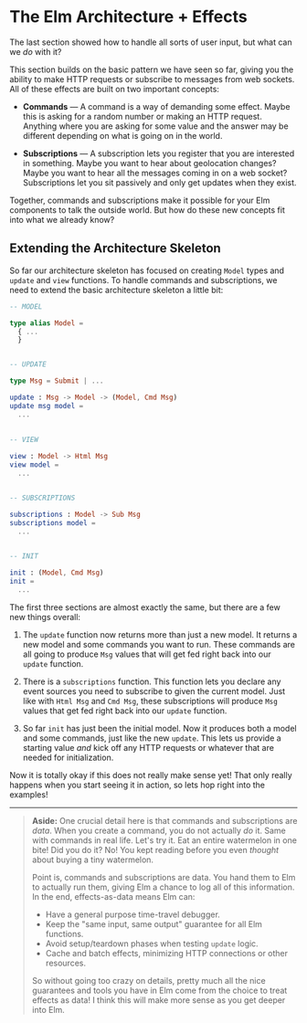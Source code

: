 # The Elm Architecture + Effects

The last section showed how to handle all sorts of user input, but what can we *do* with it?

This section builds on the basic pattern we have seen so far, giving you the ability to make HTTP requests or subscribe to messages from web sockets. All of these effects are built on two important concepts:

  - **Commands** &mdash; A command is a way of demanding some effect. Maybe this is asking for a random number or making an HTTP request. Anything where you are asking for some value and the answer may be different depending on what is going on in the world.

  - **Subscriptions** &mdash; A subscription lets you register that you are interested in something. Maybe you want to hear about geolocation changes? Maybe you want to hear all the messages coming in on a web socket? Subscriptions let you sit passively and only get updates when they exist.

Together, commands and subscriptions make it possible for your Elm components to talk the outside world. But how do these new concepts fit into what we already know?


## Extending the Architecture Skeleton

So far our architecture skeleton has focused on creating `Model` types and `update` and `view` functions. To handle commands and subscriptions, we need to extend the basic architecture skeleton a little bit:

```elm
-- MODEL

type alias Model =
  { ...
  }


-- UPDATE

type Msg = Submit | ...

update : Msg -> Model -> (Model, Cmd Msg)
update msg model =
  ...
  
  
-- VIEW

view : Model -> Html Msg
view model =
  ...


-- SUBSCRIPTIONS

subscriptions : Model -> Sub Msg
subscriptions model =
  ...
  

-- INIT

init : (Model, Cmd Msg)
init =
  ...
```

The first three sections are almost exactly the same, but there are a few new things overall:

  1. The `update` function now returns more than just a new model. It returns a new model and some commands you want to run. These commands are all going to produce `Msg` values that will get fed right back into our `update` function.

  2. There is a `subscriptions` function. This function lets you declare any event sources you need to subscribe to given the current model. Just like with `Html Msg` and `Cmd Msg`, these subscriptions will produce `Msg` values that get fed right back into our `update` function.

  3. So far `init` has just been the initial model. Now it produces both a model and some commands, just like the new `update`. This lets us provide a starting value *and* kick off any HTTP requests or whatever that are needed for initialization.

Now it is totally okay if this does not really make sense yet! That only really happens when you start seeing it in action, so lets hop right into the examples!

* * *

> **Aside:** One crucial detail here is that commands and subscriptions are *data*. When you create a command, you do not actually *do* it. Same with commands in real life. Let's try it. Eat an entire watermelon in one bite! Did you do it? No! You kept reading before you even *thought* about buying a tiny watermelon.
> 
> Point is, commands and subscriptions are data. You hand them to Elm to actually run them, giving Elm a chance to log all of this information. In the end, effects-as-data means Elm can:
> 
>   - Have a general purpose time-travel debugger.
>   - Keep the "same input, same output" guarantee for all Elm functions.
>   - Avoid setup/teardown phases when testing `update` logic.
>   - Cache and batch effects, minimizing HTTP connections or other resources.
> 
> So without going too crazy on details, pretty much all the nice guarantees and tools you have in Elm come from the choice to treat effects as data! I think this will make more sense as you get deeper into Elm.